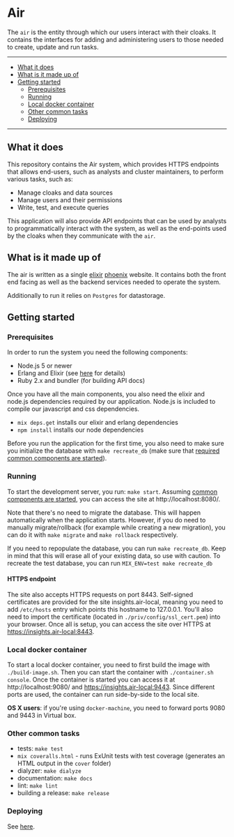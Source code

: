 # Air

The `air` is the entity through which our users interact with their cloaks.
It contains the interfaces for adding and administering users to those
needed to create, update and run tasks.

----------------------

- [What it does](#what-it-does)
- [What is it made up of](#what-is-it-made-up-of)
- [Getting started](#getting-started)
    - [Prerequisites](#prerequisites)
    - [Running](#running)
    - [Local docker container](#local-docker-container)
    - [Other common tasks](#other-common-tasks)
    - [Deploying](#deploying)

----------------------

## What it does

This repository contains the Air system, which provides HTTPS endpoints that allows end-users, such as analysts and cluster maintainers, to perform various tasks, such as:

- Manage cloaks and data sources
- Manage users and their permissions
- Write, test, and execute queries

This application will also provide API endpoints that can be used by analysts to programmatically interact with
the system, as well as the end-points used by the cloaks when they communicate with the `air`.


## What is it made up of

The air is written as a single [elixir](elixir-lang.org/) [phoenix](www.phoenixframework.org) website. It
contains both the front end facing as well as the backend services needed to operate the system.

Additionally to run it relies on `Postgres` for datastorage.


## Getting started

### Prerequisites

In order to run the system you need the following components:

- Node.js 5 or newer
- Erlang and Elixir (see [here](../README.md#prerequisites) for details)
- Ruby 2.x and bundler (for building API docs)

Once you have all the main components, you also need the elixir and node.js dependencies required by our
application. Node.js is included to compile our javascript and css dependencies.

- `mix deps.get` installs our elixir and erlang dependencies
- `npm install` installs our node dependencies

Before you run the application for the first time, you also need to make sure you initialize the database
with `make recreate_db`
(make sure that [required common components are started](../README.md#starting-the-required-components)).


### Running

To start the development server, you run: `make start`.
Assuming [common components are started](../README.md#starting-the-required-components), you can access the
site at http://localhost:8080/.

Note that there's no need to migrate the database. This will happen automatically when the application starts.
However, if you do need to manually migrate/rollback (for example while creating a new migration), you can do
it with `make migrate` and `make rollback` respectively.

If you need to repopulate the database, you can run `make recreate_db`. Keep in mind that this will erase all
of your existing data, so use with caution. To recreate the test database, you can run `MIX_ENV=test make recreate_db`

#### HTTPS endpoint

The site also accepts HTTPS requests on port 8443. Self-signed certificates are provided for the site insights.air-local, meaning you need to add `/etc/hosts` entry which points this hostname to 127.0.0.1. You'll also need to import the certificate (located in `./priv/config/ssl_cert.pem`) into your browser. Once all is setup, you can access the site over HTTPS at https://insights.air-local:8443.

### Local docker container

To start a local docker container, you need to first build the image with `./build-image.sh`. Then you can start the container with `./container.sh console`. Once the container is started you can access it at http://localhost:9080/ and https://insights.air-local:9443. Since different ports are used, the container can run side-by-side to the local site.

__OS X users__: if you're using `docker-machine`, you need to forward ports 9080 and 9443 in Virtual box.

### Other common tasks

- tests: `make test`
- `mix coveralls.html` - runs ExUnit tests with test coverage (generates an HTML output in the `cover` folder)
- dialyzer: `make dialyze`
- documentation: `make docs`
- lint: `make lint`
- building a release: `make release`

### Deploying

See [here](../README.md#deploying).
